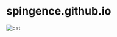 # spingence.github.io

![cat](https://user-images.githubusercontent.com/63140563/226813857-1095c770-6e8f-4d36-bad8-6fb62658d692.jpg)
